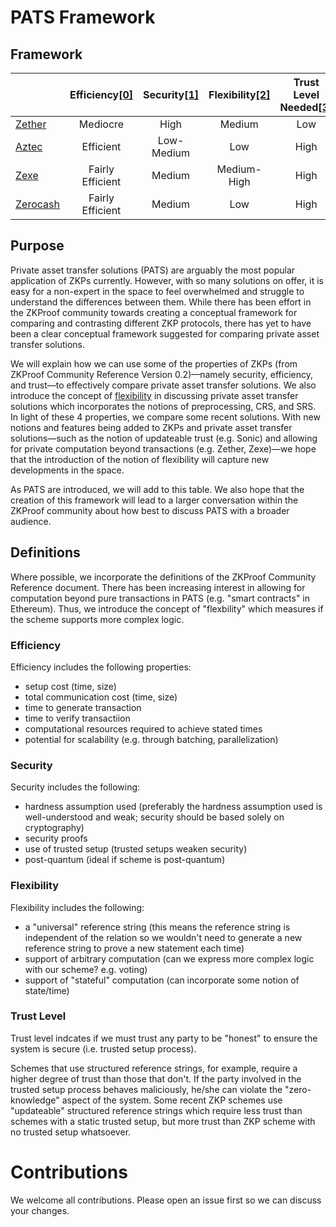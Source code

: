 # PATS Framework

## Framework

|                           | Efficiency[[0]](#Efficiency) | Security[[1]](#Security) | Flexibility[[2]](#Flexibility) | Trust Level Needed[[3]](#Trust-Level) |
| ------------------------- | :--------------------------: | :----------------------: | :----------------------------: | :-----------------------------------: |
| [Zether](./zether.md)     |           Mediocre           |           High           |             Medium             |                  Low                  |
| [Aztec](./aztec.md)       |          Efficient           |          Low-Medium          |              Low               |                 High                  |
| [Zexe](./zexe.md)         |       Fairly Efficient       |          Medium          |          Medium-High           |                 High                  |
| [Zerocash](./zerocash.md) |       Fairly Efficient       |          Medium          |              Low               |                 High                  |

## Purpose

Private asset transfer solutions (PATS) are arguably the most popular application of ZKPs currently. However, with so many solutions on offer, it is easy for a non-expert in the space to feel overwhelmed and struggle to understand the differences between them. While there has been effort in the ZKProof community towards creating a conceptual framework for comparing and contrasting different ZKP protocols, there has yet to have been a clear conceptual framework suggested for comparing private asset transfer solutions.

We will explain how we can use some of the properties of ZKPs (from ZKProof Community Reference Version 0.2)—namely security, efficiency, and trust—to effectively compare private asset transfer solutions. We also introduce the concept of [flexibility](#Flexibility) in discussing private asset transfer solutions which incorporates the notions of preprocessing, CRS, and SRS. In light of these 4 properties, we compare some recent solutions. With new notions and features being added to ZKPs and private asset transfer solutions—such as the notion of updateable trust (e.g. Sonic) and allowing for private computation beyond transactions (e.g. Zether, Zexe)—we hope that the introduction of the notion of flexibility will capture new developments in the space.

As PATS are introduced, we will add to this table. We also hope that the creation of this framework will lead to a larger conversation within the ZKProof community about how best to discuss PATS with a broader audience.

## Definitions

Where possible, we incorporate the definitions of the ZKProof Community Reference document. There has been increasing interest in allowing for computation beyond pure transactions in PATS (e.g. "smart contracts" in Ethereum). Thus, we introduce the concept of "flexbility" which measures if the scheme supports more complex logic.

### Efficiency

Efficiency includes the following properties:

- setup cost (time, size)
- total communication cost (time, size)
- time to generate transaction
- time to verify transactiion
- computational resources required to achieve stated times
- potential for scalability (e.g. through batching, parallelization)

### Security

Security includes the following:

- hardness assumption used (preferably the hardness assumption used is well-understood and weak; security should be based solely on cryptography)
- security proofs
- use of trusted setup (trusted setups weaken security)
- post-quantum (ideal if scheme is post-quantum)

### Flexibility

Flexibility includes the following:

- a "universal" reference string (this means the reference string is independent of the relation so we wouldn't need to generate a new reference string to prove a new statement each time)
- support of arbitrary computation (can we express more complex logic with our scheme? e.g. voting)
- support of "stateful" computation (can incorporate some notion of state/time)

### Trust Level

Trust level indcates if we must trust any party to be "honest" to ensure the system is secure (i.e. trusted setup process).

Schemes that use structured reference strings, for example, require a higher degree of trust than those that don't. If the party involved in the trusted setup process behaves maliciously, he/she can violate the "zero-knowledge" aspect of the system. Some recent ZKP schemes use "updateable" structured reference strings which require less trust than schemes with a static trusted setup, but more trust than ZKP scheme with no trusted setup whatsoever.

# Contributions

We welcome all contributions. Please open an issue first so we can discuss your changes.
